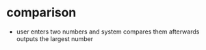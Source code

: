 # comparison
- user enters two numbers and system compares them afterwards outputs the largest number
